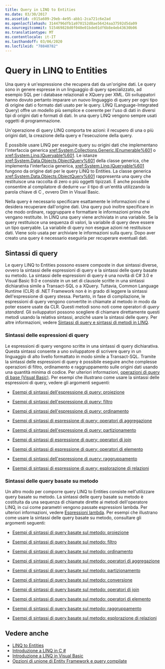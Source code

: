 ```yaml
---
title: Query in LINQ to Entities
ms.date: 03/30/2017
ms.assetid: c015a609-29eb-4e95-abb1-2ca721c6e2ad
ms.openlocfilehash: 3144796dfb1a970152d8ae56424aa37592d5da09
ms.sourcegitcommit: 515469828d0f040e01bde01df6b8e4eb43630b06
ms.translationtype: MT
ms.contentlocale: it-IT
ms.lasthandoff: 03/06/2020
ms.locfileid: "78848782"
---
```

# <a name="queries-in-linq-to-entities"></a>Query in LINQ to Entities
Una query è un'espressione che recupera dati da un'origine dati. Le query sono in genere espresse in un linguaggio di query specializzato, ad esempio SQL per i database relazionali e XQuery per XML. Gli sviluppatori hanno dovuto pertanto imparare un nuovo linguaggio di query per ogni tipo di origine dati o formato dati usato per le query. LINQ (Language-Integrated Query) offre un modello più semplice e coerente per l'uso di dati in diversi tipi di origini dati e formati di dati. In una query LINQ vengono sempre usati oggetti di programmazione.  
  
 Un'operazione di query LINQ comporta tre azioni: il recupero di una o più origini dati, la creazione della query e l'esecuzione della query.  
  
 È possibile usare LINQ per eseguire query su origini dati che implementano l'interfaccia generica <xref:System.Collections.Generic.IEnumerable%601> o <xref:System.Linq.IQueryable%601>. Le istanze <xref:System.Data.Objects.ObjectQuery%601> della classe generica, che implementa l'interfaccia generica, <xref:System.Linq.IQueryable%601> fungono da origine dati per le query LINQ to Entities. La classe generica <xref:System.Data.Objects.ObjectQuery%601> rappresenta una query che restituisce una raccolta di zero o più oggetti tipizzati. È anche possibile consentire al compilatore di dedurre `var` il tipo di un'entità utilizzando la parola chiave di C , ovvero Dim in Visual Basic.  
  
 Nella query è necessario specificare esattamente le informazioni che si desidera recuperare dall'origine dati. Una query può inoltre specificare in che modo ordinare, raggruppare e formattare le informazioni prima che vengano restituite. In LINQ una query viene archiviata in una variabile. Se la query restituisce una sequenza di valori, la variabile di query deve essere un tipo queryable. La variabile di query non esegue azioni né restituisce dati. Viene solo usata per archiviare le informazioni sulla query. Dopo aver creato una query è necessario eseguirla per recuperare eventuali dati.  
  
## <a name="query-syntax"></a>Sintassi di query  
 Le query LINQ to Entities possono essere composte in due sintassi diverse, ovvero la sintassi delle espressioni di query e la sintassi delle query basate su metodo. La sintassi delle espressioni di query è una novità di C# 3.0 e Visual Basic 9.0 e consiste in un set di clausole scritte in una sintassi dichiarativa simile a Transact-SQL o a XQuery. Tuttavia, Common Language Runtime (CLR) di .NET Framework non è in grado di leggere la sintassi dell'espressione di query stessa. Pertanto, in fase di compilazione, le espressioni di query vengono convertite in chiamate al metodo in modo da poter essere usate da CLR. Questi metodi sono noti come operatori di *query standard.* Gli sviluppatori possono scegliere di chiamare direttamente questi metodi usando la relativa sintassi, anziché usare la sintassi delle query. Per altre informazioni, vedere [Sintassi di query e sintassi di metodi in LINQ](../../../../../csharp/programming-guide/concepts/linq/query-syntax-and-method-syntax-in-linq.md).  
  
### <a name="query-expression-syntax"></a>Sintassi delle espressioni di query  
 Le espressioni di query vengono scritte in una sintassi di query dichiarativa. Questa sintassi consente a uno sviluppatore di scrivere query in un linguaggio di alto livello formattato in modo simile a Transact-SQL. Tramite la sintassi delle espressioni di query è possibile eseguire anche complesse operazioni di filtro, ordinamento e raggruppamento sulle origini dati usando una quantità minima di codice. Per ulteriori informazioni, [operazioni di query di base (Visual Basic)](../../../../../visual-basic/programming-guide/concepts/linq/basic-query-operations.md). Per esempi che illustrano come usare la sintassi delle espressioni di query, vedere gli argomenti seguenti:  
  
- [Esempi di sintassi dell'espressione di query: proiezione](query-expression-syntax-examples-projection.md)  
  
- [Esempi di sintassi dell'espressione di query: filtro](query-expression-syntax-examples-filtering.md)  
  
- [Esempi di sintassi dell'espressione di query: ordinamento](query-expression-syntax-examples-ordering.md)  
  
- [Esempi di sintassi di espressione di query: operatori di aggregazione](query-expression-syntax-examples-aggregate-operators.md)  
  
- [Esempi di sintassi dell'espressione di query: partizionamento](query-expression-syntax-examples-partitioning.md)  
  
- [Esempi di sintassi di espressione di query: operatori di join](query-expression-syntax-examples-join-operators.md)  
  
- [Esempi di sintassi di espressione di query: operatori di elemento](query-expression-syntax-examples-element-operators.md)  
  
- [Esempi di sintassi dell'espressione di query: raggruppamento](query-expression-syntax-examples-grouping.md)  
  
- [Esempi di sintassi di espressione di query: esplorazione di relazioni](query-expression-syntax-examples-navigating-relationships.md)  
  
### <a name="method-based-query-syntax"></a>Sintassi delle query basate su metodo  
 Un altro modo per comporre query LINQ to Entities consiste nell'utilizzare query basate su metodo. La sintassi delle query basate su metodo è costituita da una sequenza di chiamate dirette ai metodi dell'operatore LINQ, in cui come parametri vengono passate espressioni lambda. Per ulteriori informazioni, vedere [Espressioni lambda](../../../../../csharp/programming-guide/statements-expressions-operators/lambda-expressions.md). Per esempi che illustrano come usare la sintassi delle query basate su metodo, consultare gli argomenti seguenti:  
  
- [Esempi di sintassi di query basate sul metodo: proiezione](method-based-query-syntax-examples-projection.md)  
  
- [Esempi di sintassi di query basate sul metodo: filtro](method-based-query-syntax-examples-filtering.md)  
  
- [Esempi di sintassi di query basate sul metodo: ordinamento](method-based-query-syntax-examples-ordering.md)  
  
- [Esempi di sintassi di query basate sul metodo: operatori di aggregazione](method-based-query-syntax-examples-aggregate-operators.md)  
  
- [Esempi di sintassi di query basate sul metodo: partizionamento](method-based-query-syntax-examples-partitioning.md)  
  
- [Esempi di sintassi di query basate sul metodo: conversione](method-based-query-syntax-examples-conversion.md)  
  
- [Esempi di sintassi di query basate sul metodo: operatori di join](method-based-query-syntax-examples-join-operators.md)  
  
- [Esempi di sintassi di query basate sul metodo: operatori di elemento](method-based-query-syntax-examples-element-operators.md)  
  
- [Esempi di sintassi di query basate sul metodo: raggruppamento](method-based-query-syntax-examples-grouping.md)  
  
- [Esempi di sintassi di query basate sul metodo: esplorazione di relazioni](method-based-query-syntax-examples-navigating-relationships.md)  
  
## <a name="see-also"></a>Vedere anche

- [LINQ to Entities](linq-to-entities.md)
- [Introduzione a LINQ in C #](../../../../../csharp/programming-guide/concepts/linq/index.md)
- [Introduzione a LINQ in Visual Basic](../../../../../visual-basic/programming-guide/concepts/linq/getting-started-with-linq.md)
- [Opzioni di unione di Entity Framework e query compilate](https://docs.microsoft.com/archive/blogs/dsimmons/ef-merge-options-and-compiled-queries)
